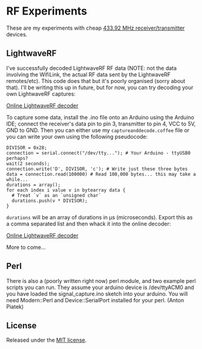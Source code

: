 RF Experiments
==============

These are my experiments with cheap [433.92 MHz
receiver/transmitter][devices] devices.

LightwaveRF
-----------

I've successfully decoded LightwaveRF RF data (NOTE: not the data
involving the WifiLink, the actual RF data sent by the LightwaveRF
remotes/etc). This code does that but it's poorly organised (sorry
about that). I'll be writing this up in future, but for now, you can
try decoding your own LightwaveRF captures:

[Online LightwaveRF decoder][onlinedecoder]

To capture some data, install the .ino file onto an Arduino using the
Arduino IDE; connect the receiver's data pin to pin 3, transmitter to pin 4, VCC
to 5V, GND to GND. Then you can either use my `captureanddecode.coffee`
file or you can write your own using the following pseudocode:

    DIVISOR = 0x28;
    connection = serial.connect("/dev/tty..."); # Your Arduino - ttyUSB0 perhaps?
    wait(2 seconds);
    connection.write('D', DIVISOR, 'c'); # Write just these three bytes
    data = connection.read(100000) # Read 100,000 bytes... this may take a while...
    durations = array();
    for each index i value v in bytearray data {
      # Treat `v` as an `unsigned char`
      durations.push(v * DIVISOR);
    }

`durations` will be an array of durations in &mu;s (microseconds). Export
this as a comma separated list and then whack it into the online
decoder:

[Online LightwaveRF decoder][onlinedecoder]

More to come...

Perl
----

There is also a (poorly written right now) perl module, and two example perl scripts
you can run. They assume your arduino device is /dev/ttyACM0 and you have loaded the 
signal\_capture.ino sketch into your arduino.
You will need Modern::Perl and Device::SerialPort installed for your perl.
(Anton Piatek)

License
-------

Released under the [MIT license][].

[devices]: http://www.ebay.co.uk/itm/RF-Wireless-Transmitter-and-Receiver-Link-Kit-Module-433Mhz-For-Remote-Control-/350628314207?pt=UK_Gadgets&hash=item51a3137c5f
[onlinedecoder]: http://benjie.github.com/rf-experiments/
[MIT license]: http://benjie.mit-license.org/
